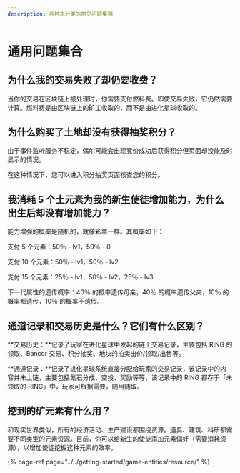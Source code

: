 ```yaml
---
description: 各种未分类的常见问题集锦
---
```


# 通用问题集合

## 为什么我的交易失败了却仍要收费？

当你的交易在区块链上被处理时，你需要支付燃料费。即使交易失败，它仍然需要计算。燃料费是由区块链上的矿工收取的，而不是由进化星球收取的。

## 为什么购买了土地却没有获得抽奖积分？

由于事件监听服务不稳定，偶尔可能会出现竞价成功后获得积分但页面却没能及时显示的情况。

在这种情况下，您可以进入积分抽奖页面核查您的积分。

## 我消耗 5 个土元素为我的新生使徒增加能力，为什么出生后却没有增加能力？

能力增强的概率是随机的，就像彩票一样。其概率如下：

支付 5 个元素：50％ - lv1，50％ - 0

支付 10 个元素：50％ - lv1，50％ - lv2

支付 15 个元素：25％ - lv1，50％ - lv2，25％ - lv3

下一代属性的遗传概率：40％ 的概率遗传母亲，40％ 的概率遗传父亲，10％ 的概率都遗传，10％ 的概率不遗传。

## 通道记录和交易历史是什么？它们有什么区别？

**交易历史：**记录了玩家在进化星球中发起的链上交易记录，主要包括 RING 的领取、Bancor 交易、积分抽奖、地块的拍卖出价/领取/出售等。

**通道记录：**记录了进化星球系统直接分配给玩家的交易记录，该记录中的内容并未上链，主要包括氪石分成、空投、奖励等等，该记录中的 RING 都存于「未领取的 RING」中，玩家可根据需要，随用随取。

## 挖到的矿元素有什么用？

和现实世界类似，所有的经济活动、生产建设都围绕资源。道具、建筑、科研都需要不同类型的元素资源。目前，你可以给新生的使徒添加元素偏好（需要消耗资源），以增加使徒挖掘这种元素的效率。

{% page-ref page="../../getting-started/game-entities/resource/" %}

